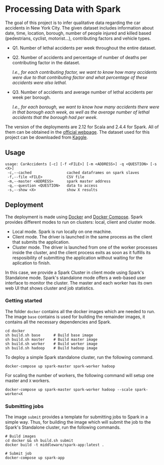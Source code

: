 # Processing Data with Spark

The goal of this project is to infer qualitative data regarding the car accidents in New York City. The given dataset includes information
about date, time, location, borough, number of people injured and killed based (pedestrians, cyclist, motorist...), contributing factors
and vehicle types.

- Q1. Number of lethal accidents per week throughout the entire dataset.

- Q2. Number of accidents and percentage of number of deaths per contributing factor in the dataset.

  *I.e., for each contributing factor, we want to know how many accidents were due to that contributing factor and what percentage of these accidents were also lethal.*

- Q3. Number of accidents and average number of lethal accidents per week per borough.

  *I.e., for each borough, we want to know how many accidents there were in that borough each week, as well as the average number of lethal accidents that the borough had per week.*

The version of the deployments are 2.12 for Scala and 2.4.4 for Spark. All of them
can be obtained in the [official webpage](https://spark.apache.org/downloads.html).
The dataset used for this project can be downloaded from [Kaggle](https://www.kaggle.com/new-york-city/nypd-motor-vehicle-collisions).

## Usage

```shell
usage: CarAccidents [-c] [-f <FILE>] [-m <ADDRESS>] -q <QUESTION> [-s <X>]
 -c,--cached                cached dataframes on spark slaves
 -f,--file <FILE>           CSV file
 -m,--master <ADDRESS>      spark master address
 -q,--question <QUESTION>   data to access
 -s,--show <X>              show X results
```

## Deployment

The deployment is made using [Docker](https://docs.docker.com/engine/docker-overview/) and [Docker Compose](https://docs.docker.com/compose/). Spark provides different modes to run on clusters: local, client and cluster mode.

- Local mode. Spark is run locally on one machine.
- Client mode. The driver is launched in the same process as the client that submits the application.
- Cluster mode. The driver is launched from one of the worker processes inside the cluster, and the client process exits as soon as it fulfills its resposibility of submitting the application without waiting for the aplication to finish.

In this case, we provide a Spark Cluster in client mode using Spark's Standalone mode. Spark's standalone mode offers a web-based user interface to monitor the cluster. The master and each worker has its own web UI that shows cluster and job statistics.

### Getting started

The folder `docker` contains all the docker images which are needed to run. The image `base` contains is used for building the remainder images, it contains all the necessary dependencies and Spark.

```shell
cd docker
sh build.sh base      # Build base image
sh build.sh master    # Build master image
sh build.sh worker    # Build worker image
sh build.sh hadoop    # Build hadoop image
```

To deploy a simple Spark standalone cluster, run the following command.

```shell
docker-compose up spark-master spark-worker hadoop
```

For scaling the number of workers, the following command will setup one master and `X` workers.

```shell
docker-compose up spark-master spark-worker hadoop --scale spark-worker=X
```

### Submitting jobs

The image `submit` provides a template for submitting jobs to Spark in a simple way. Thus, for building the image which will submit the job to the Spark's Standalone cluster, run the following commands.

```shell
# Build images
cd docker && sh build.sh submit
docker build -t middleware/spark-app:latest .
```

```shell
# Submit job
docker-compose up spark-app
```

